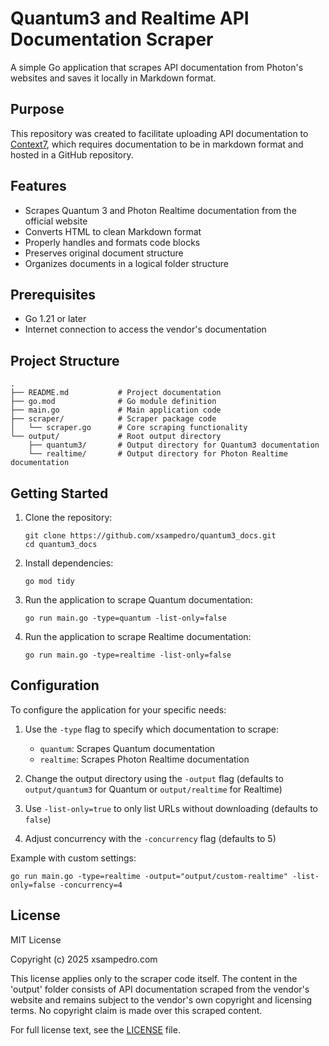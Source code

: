 # Quantum3 and Realtime API Documentation Scraper

A simple Go application that scrapes API documentation from Photon's websites and saves it locally in Markdown format.

## Purpose

This repository was created to facilitate uploading API documentation to [Context7](https://context7.com/add-library), which requires documentation to be in markdown format and hosted in a GitHub repository.

## Features

- Scrapes Quantum 3 and Photon Realtime documentation from the official website
- Converts HTML to clean Markdown format
- Properly handles and formats code blocks
- Preserves original document structure
- Organizes documents in a logical folder structure

## Prerequisites

- Go 1.21 or later
- Internet connection to access the vendor's documentation

## Project Structure

```
.
├── README.md           # Project documentation
├── go.mod              # Go module definition
├── main.go             # Main application code
├── scraper/            # Scraper package code
│   └── scraper.go      # Core scraping functionality
└── output/             # Root output directory
    ├── quantum3/       # Output directory for Quantum3 documentation
    └── realtime/       # Output directory for Photon Realtime documentation
```

## Getting Started

1. Clone the repository:
   ```
   git clone https://github.com/xsampedro/quantum3_docs.git
   cd quantum3_docs
   ```

2. Install dependencies:
   ```
   go mod tidy
   ```

3. Run the application to scrape Quantum documentation:
   ```
   go run main.go -type=quantum -list-only=false
   ```

4. Run the application to scrape Realtime documentation:
   ```
   go run main.go -type=realtime -list-only=false
   ```

## Configuration

To configure the application for your specific needs:

1. Use the `-type` flag to specify which documentation to scrape:
   - `quantum`: Scrapes Quantum documentation
   - `realtime`: Scrapes Photon Realtime documentation

2. Change the output directory using the `-output` flag (defaults to `output/quantum3` for Quantum or `output/realtime` for Realtime)

3. Use `-list-only=true` to only list URLs without downloading (defaults to `false`)

4. Adjust concurrency with the `-concurrency` flag (defaults to 5)

Example with custom settings:
```
go run main.go -type=realtime -output="output/custom-realtime" -list-only=false -concurrency=4
```

## License

MIT License

Copyright (c) 2025 xsampedro.com

This license applies only to the scraper code itself. The content in the 'output' folder consists of API documentation scraped from the vendor's website and remains subject to the vendor's own copyright and licensing terms. No copyright claim is made over this scraped content.

For full license text, see the [LICENSE](LICENSE) file. 
